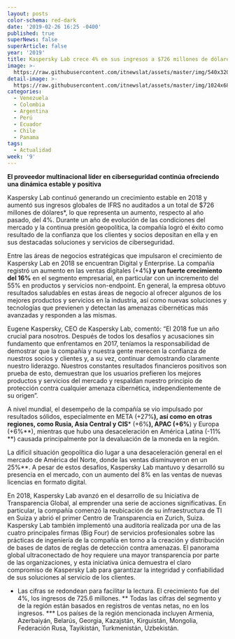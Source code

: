 ```yaml
---
layout: posts
color-schema: red-dark
date: '2019-02-26 16:25 -0400'
published: true
superNews: false
superArticle: false
year: '2019'
title: Kaspersky Lab crece 4% en sus ingresos a $726 millones de dólares en 2018
image: >-
  https://raw.githubusercontent.com/itnewslat/assets/master/img/540x320/Eugene-Kaspersky-p.jpg
detail-image: >-
  https://raw.githubusercontent.com/itnewslat/assets/master/img/1024x680/Eugene-Kaspersky-g.jpg
categories:
  - Venezuela
  - Colombia
  - Argentina
  - Perú
  - Ecuador
  - Chile
  - Panama
tags:
  - Actualidad
week: '9'
---
```

**El proveedor multinacional líder en ciberseguridad continúa ofreciendo una dinámica estable y positiva**

Kaspersky Lab continuó generando un crecimiento estable en 2018 y aumentó sus ingresos globales de IFRS no auditados a un total de $726 millones de dólares*, lo que representa un aumento, respecto al año pasado, del 4%. Durante un año de evolución de las condiciones del mercado y la continua presión geopolítica, la compañía logró el éxito como resultado de la confianza que los clientes y socios depositan en ella y en sus destacadas soluciones y servicios de ciberseguridad.
 
Entre las áreas de negocios estratégicas que impulsaron el crecimiento de Kaspersky Lab en 2018 se encuentran Digital y Enterprise. La compañía registró un aumento en las ventas digitales (+4%**) y un fuerte crecimiento del 16%** en el segmento empresarial, en particular con un incremento del 55% en productos y servicios non-endpoint. En general, la empresa obtuvo resultados saludables en estas áreas de negocio al ofrecer algunos de los mejores productos y servicios en la industria, así como nuevas soluciones y tecnologías que previenen y detectan las amenazas cibernéticas más avanzadas y responden a las mismas.
 
Eugene Kaspersky, CEO de Kaspersky Lab, comentó: “El 2018 fue un año crucial para nosotros. Después de todos los desafíos y acusaciones sin fundamento que enfrentamos en 2017, teníamos la responsabilidad de demostrar que la compañía y nuestra gente merecen la confianza de nuestros socios y clientes y, a su vez, continuar demostrando claramente nuestro liderazgo. Nuestros constantes resultados financieros positivos son prueba de esto, demuestran que los usuarios prefieren los mejores productos y servicios del mercado y respaldan nuestro principio de protección contra cualquier amenaza cibernética, independientemente de su origen”.
 
A nivel mundial, el desempeño de la compañía se vio impulsado por resultados sólidos, especialmente en META (+27%**), así como en otras regiones, como Rusia, Asia Central y CIS*** (+6%**), APAC (+6%**) y Europa (+6%**), mientras que hubo una desaceleración en América Latina (-11% **) causada principalmente por la devaluación de la moneda en la región.
 
La difícil situación geopolítica dio lugar a una desaceleración general en el mercado de América del Norte, donde las ventas disminuyeron en un 25%**. A pesar de estos desafíos, Kaspersky Lab mantuvo y desarrolló su presencia en el mercado, con un aumento del 8% en las ventas de nuevas licencias en formato digital.
 
En 2018, Kaspersky Lab avanzó en el desarrollo de su Iniciativa de Transparencia Global, al emprender una serie de acciones significativas. En particular, la compañía comenzó la reubicación de su infraestructura de TI en Suiza y abrió el primer Centro de Transparencia en Zurich, Suiza. Kaspersky Lab también implementó una auditoría realizada por una de las cuatro principales firmas (Big Four) de servicios profesionales sobre las prácticas de ingeniería de la compañía en torno a la creación y distribución de bases de datos de reglas de detección contra amenazas. El panorama global ultraconectado de hoy requiere una mayor transparencia por parte de las organizaciones, y esta iniciativa única demuestra el claro compromiso de Kaspersky Lab para garantizar la integridad y confiabilidad de sus soluciones al servicio de los clientes.
 
* Las cifras se redondean para facilitar la lectura. El crecimiento fue del 4%, los ingresos de 725.6 millones.
** Todas las cifras del segmento y de la región están basados en registros de ventas netas, no en los ingresos.
*** Los países de la región mencionada incluyen Armenia, Azerbaiyán, Belarús, Georgia, Kazajstán, Kirguistán, Mongolia, Federación Rusa, Tayikistán, Turkmenistán, Uzbekistán.